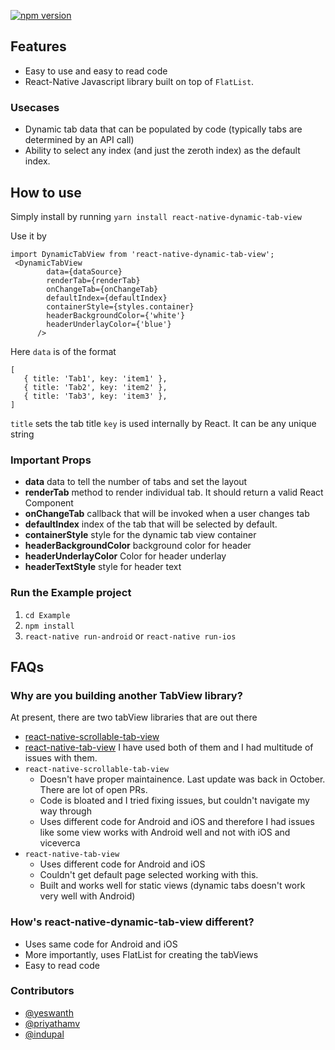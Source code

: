 [![npm version](https://badge.fury.io/js/react-native-dynamic-tab-view.svg)](https://badge.fury.io/js/react-native-dynamic-tab-view)

## Features 
- Easy to use and easy to read code
- React-Native Javascript library built on top of `FlatList`.

### Usecases 
- Dynamic tab data that can be populated by code (typically tabs are determined by an API call) 
- Ability to select any index (and just the zeroth index) as the default index. 

## How to use
Simply install by running `yarn install react-native-dynamic-tab-view`

Use it by 

```
import DynamicTabView from 'react-native-dynamic-tab-view';
 <DynamicTabView
        data={dataSource}
        renderTab={renderTab}
        onChangeTab={onChangeTab}
        defaultIndex={defaultIndex}
        containerStyle={styles.container}
        headerBackgroundColor={'white'}
        headerUnderlayColor={'blue'}
      />
```

Here `data` is of the format

```
[
   { title: 'Tab1', key: 'item1' },
   { title: 'Tab2', key: 'item2' },
   { title: 'Tab3', key: 'item3' },
]
```
`title` sets the tab title 
`key` is used internally by React. It can be any unique string

### Important Props 
* **data** data to tell the number of tabs and set the layout
* **renderTab** method to render individual tab. It should return a valid React Component 
* **onChangeTab** callback that will be invoked when a user changes tab 
* **defaultIndex** index of the tab that will be selected by default. 
* **containerStyle** style for the dynamic tab view container 
* **headerBackgroundColor** background color for header 
* **headerUnderlayColor** Color for header underlay
* **headerTextStyle** style for header text

### Run the Example project
1. `cd Example`
2. `npm install`
3. `react-native run-android` or `react-native run-ios`

## FAQs

### Why are you building another TabView library? 
At present, there are two tabView libraries that are out there 
* [react-native-scrollable-tab-view](https://www.google.com/search?q=react-native-scrollable-tab-view)
* [react-native-tab-view](https://github.com/react-native-community/react-native-tab-view)
I have used both of them and I had multitude of issues with them. 
* `react-native-scrollable-tab-view` 
  - Doesn't have proper maintainence. Last update was back in October. There are lot of open PRs. 
  - Code is bloated and I tried fixing issues, but couldn't navigate my way through 
  - Uses different code for Android and iOS and therefore I had issues like some view works with Android well and not with iOS and viceverca 
* `react-native-tab-view`
  - Uses different code for Android and iOS
  - Couldn't get default page selected working with this. 
  - Built and works well for static views (dynamic tabs doesn't work very well with Android)
  
  
### How's react-native-dynamic-tab-view different?
- Uses same code for Android and iOS 
- More importantly, uses FlatList for creating the tabViews 
- Easy to read code 

### Contributors 
* [@yeswanth](https://github.com/yeswanth)
* [@priyathamv](https://github.com/priyathamv)
* [@indupal](https://github.com/indupal)
